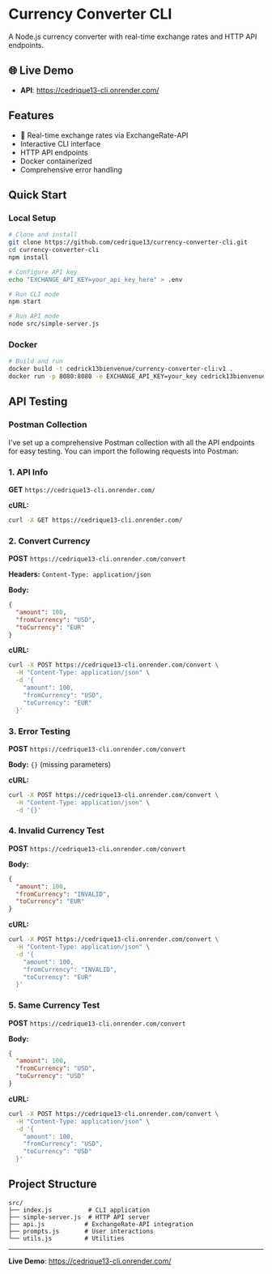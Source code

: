 # Currency Converter CLI

A Node.js currency converter with real-time exchange rates and HTTP API endpoints.

## 🌐 Live Demo

- **API**: https://cedrique13-cli.onrender.com/

## Features

- 💱 Real-time exchange rates via ExchangeRate-API
- Interactive CLI interface
- HTTP API endpoints
- Docker containerized
- Comprehensive error handling

## Quick Start

### Local Setup

```bash
# Clone and install
git clone https://github.com/cedrique13/currency-converter-cli.git
cd currency-converter-cli
npm install

# Configure API key
echo "EXCHANGE_API_KEY=your_api_key_here" > .env

# Run CLI mode
npm start

# Run API mode
node src/simple-server.js
```

### Docker

```bash
# Build and run
docker build -t cedrick13bienvenue/currency-converter-cli:v1 .
docker run -p 8080:8080 -e EXCHANGE_API_KEY=your_key cedrick13bienvenue/currency-converter-cli:v1
```

## API Testing

### Postman Collection

I've set up a comprehensive Postman collection with all the API endpoints for easy testing. You can import the following requests into Postman:

### 1. API Info

**GET** `https://cedrique13-cli.onrender.com/`

**cURL:**

```bash
curl -X GET https://cedrique13-cli.onrender.com/
```

### 2. Convert Currency

**POST** `https://cedrique13-cli.onrender.com/convert`

**Headers:** `Content-Type: application/json`

**Body:**

```json
{
  "amount": 100,
  "fromCurrency": "USD",
  "toCurrency": "EUR"
}
```

**cURL:**

```bash
curl -X POST https://cedrique13-cli.onrender.com/convert \
  -H "Content-Type: application/json" \
  -d '{
    "amount": 100,
    "fromCurrency": "USD",
    "toCurrency": "EUR"
  }'
```

### 3. Error Testing

**POST** `https://cedrique13-cli.onrender.com/convert`

**Body:** `{}` (missing parameters)

**cURL:**

```bash
curl -X POST https://cedrique13-cli.onrender.com/convert \
  -H "Content-Type: application/json" \
  -d '{}'
```

### 4. Invalid Currency Test

**POST** `https://cedrique13-cli.onrender.com/convert`

**Body:**

```json
{
  "amount": 100,
  "fromCurrency": "INVALID",
  "toCurrency": "EUR"
}
```

**cURL:**

```bash
curl -X POST https://cedrique13-cli.onrender.com/convert \
  -H "Content-Type: application/json" \
  -d '{
    "amount": 100,
    "fromCurrency": "INVALID",
    "toCurrency": "EUR"
  }'
```

### 5. Same Currency Test

**POST** `https://cedrique13-cli.onrender.com/convert`

**Body:**

```json
{
  "amount": 100,
  "fromCurrency": "USD",
  "toCurrency": "USD"
}
```

**cURL:**

```bash
curl -X POST https://cedrique13-cli.onrender.com/convert \
  -H "Content-Type: application/json" \
  -d '{
    "amount": 100,
    "fromCurrency": "USD",
    "toCurrency": "USD"
  }'
```

## Project Structure

```
src/
├── index.js          # CLI application
├── simple-server.js  # HTTP API server
├── api.js           # ExchangeRate-API integration
├── prompts.js       # User interactions
└── utils.js         # Utilities
```

---

**Live Demo**: https://cedrique13-cli.onrender.com/
